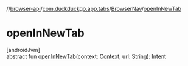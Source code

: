 //[browser-api](../../../index.md)/[com.duckduckgo.app.tabs](../index.md)/[BrowserNav](index.md)/[openInNewTab](open-in-new-tab.md)

# openInNewTab

[androidJvm]\
abstract fun [openInNewTab](open-in-new-tab.md)(context: [Context](https://developer.android.com/reference/kotlin/android/content/Context.html), url: [String](https://kotlinlang.org/api/latest/jvm/stdlib/kotlin/-string/index.html)): [Intent](https://developer.android.com/reference/kotlin/android/content/Intent.html)
